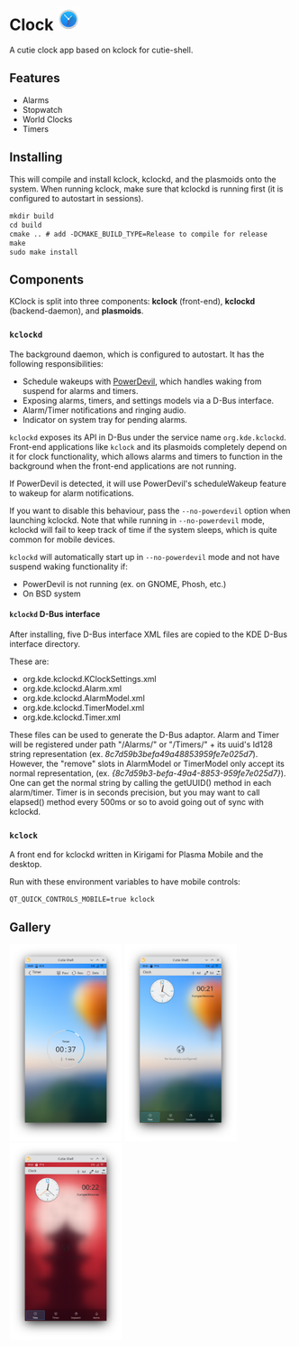 <!--
- Copyright 2020 Han Young <hanyoung@protonmail.com>
- Copyright 2020 Devin Lin <espidev@gmail.com>
- SPDX-License-Identifier: GPL-2.0-or-later
-->

# Clock <img src="logo.png" width="40"/> 
A cutie clock app based on kclock for cutie-shell.



## Features
* Alarms
* Stopwatch
* World Clocks
* Timers



## Installing
This will compile and install kclock, kclockd, and the plasmoids onto the system. When running kclock, make sure that kclockd is running first (it is configured to autostart in sessions).

```
mkdir build
cd build
cmake .. # add -DCMAKE_BUILD_TYPE=Release to compile for release
make
sudo make install
```

## Components
KClock is split into three components: **kclock** (front-end), **kclockd** (backend-daemon), and **plasmoids**.

### `kclockd`
The background daemon, which is configured to autostart. It has the following responsibilities:
* Schedule wakeups with [PowerDevil](https://invent.kde.org/plasma/powerdevil), which handles waking from suspend for alarms and timers.
* Exposing alarms, timers, and settings models via a D-Bus interface.
* Alarm/Timer notifications and ringing audio.
* Indicator on system tray for pending alarms.

`kclockd` exposes its API in D-Bus under the service name `org.kde.kclockd`. Front-end applications like `kclock` and its plasmoids completely depend on it for clock functionality, which allows alarms and timers to function in the background when the front-end applications are not running.

If PowerDevil is detected, it will use PowerDevil's scheduleWakeup feature to wakeup for alarm notifications. 

If you want to disable this behaviour, pass the `--no-powerdevil` option when launching kclockd. Note that while running in `--no-powerdevil` mode, kclockd will fail to keep track of time if the system sleeps, which is quite common for mobile devices.

`kclockd` will automatically start up in `--no-powerdevil` mode and not have suspend waking functionality if:
* PowerDevil is not running (ex. on GNOME, Phosh, etc.)
* On BSD system

#### `kclockd` D-Bus interface
After installing, five D-Bus interface XML files are copied to the KDE D-Bus interface directory. 

These are:
* org.kde.kclockd.KClockSettings.xml
* org.kde.kclockd.Alarm.xml
* org.kde.kclockd.AlarmModel.xml
* org.kde.kclockd.TimerModel.xml
* org.kde.kclockd.Timer.xml

These files can be used to generate the D-Bus adaptor. Alarm and Timer will be registered under path "/Alarms/" or "/Timers/" + its uuid's Id128 string representation (ex. *8c7d59b3befa49a48853959fe7e025d7*). However, the "remove" slots in AlarmModel or TimerModel only accept its normal representation, (ex. *{8c7d59b3-befa-49a4-8853-959fe7e025d7}*). One can get the normal string by calling the getUUID() method in each alarm/timer. Timer is in seconds precision, but you may want to call elapsed() method every 500ms or so to avoid going out of sync with kclockd. 

### `kclock`
A front end for kclockd written in Kirigami for Plasma Mobile and the desktop.

Run with these environment variables to have mobile controls:
```
QT_QUICK_CONTROLS_MOBILE=true kclock
```


## Gallery

<img src="screenshots/01.png" width="200px">
<img src="screenshots/02.png" width="200px">
<img src="screenshots/03.png" width="200px">
